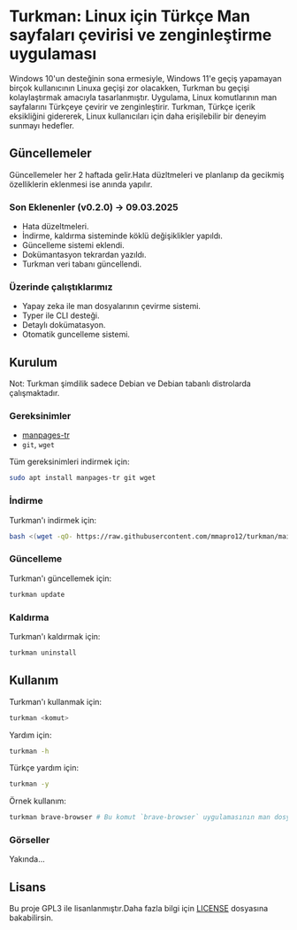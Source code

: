 
# Turkman: Linux için Türkçe Man sayfaları çevirisi ve zenginleştirme uygulaması

Windows 10'un desteğinin sona ermesiyle, Windows 11'e geçiş yapamayan birçok kullanıcının Linuxa geçişi zor olacakken, Turkman bu geçişi kolaylaştırmak amacıyla tasarlanmıştır. Uygulama, Linux komutlarının man sayfalarını Türkçeye çevirir ve zenginleştirir. Turkman, Türkçe içerik eksikliğini gidererek, Linux kullanıcıları için daha erişilebilir bir deneyim sunmayı hedefler.



## Güncellemeler 
Güncellemeler her 2 haftada gelir.Hata düzltmeleri ve planlanıp da gecikmiş özelliklerin eklenmesi ise anında yapılır.

### Son Eklenenler (v0.2.0) -> 09.03.2025 

- Hata düzeltmeleri.
- İndirme, kaldırma sisteminde köklü değişiklikler yapıldı.
- Güncelleme sistemi eklendi.
- Dokümantasyon tekrardan yazıldı.
- Turkman veri tabanı güncellendi.

### Üzerinde çalıştıklarımız

- Yapay zeka ile man dosyalarının çevirme sistemi.
- Typer ile CLI desteği.
- Detaylı dokümatasyon.
- Otomatik guncelleme sistemi.



## Kurulum

Not: Turkman şimdilik sadece Debian ve Debian tabanlı distrolarda çalışmaktadır.

### Gereksinimler

- [manpages-tr](https://github.com/TLBP/manpages-tr/)
- `git`, `wget`

Tüm gereksinimleri indirmek için:
```bash
sudo apt install manpages-tr git wget
```

### İndirme

Turkman'ı indirmek için:

```bash
bash <(wget -qO- https://raw.githubusercontent.com/mmapro12/turkman/main/install.sh)
```

### Güncelleme

Turkman'ı güncellemek için:

```bash
turkman update
```

### Kaldırma 

Turkman'ı kaldırmak için:

```bash
turkman uninstall
```



## Kullanım 
Turkman'ı kullanmak için:

```bash
turkman <komut>
```
Yardım için:

```bash
turkman -h
```
Türkçe yardım için:

```bash
turkman -y
```

Örnek kullanım:

```bash
turkman brave-browser # Bu komut `brave-browser` uygulamasının man dosyasını Türkçe görüntüler.
```

### Görseller
Yakında...



## Lisans
Bu proje GPL3 ile lisanlanmıştır.Daha fazla bilgi için [LICENSE](./LICENSE) dosyasına bakabilirsin.
